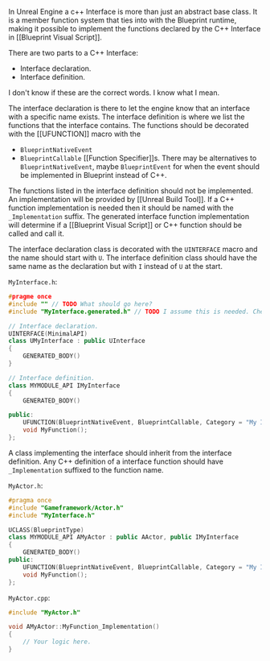 In Unreal Engine a c++ Interface is more than just an abstract base class.
It is a member function system that ties into with the Blueprint runtime,
making it possible to implement the functions declared by the C++ Interface in [[Blueprint Visual Script]].

There are two parts to a C++ Interface:
- Interface declaration.
- Interface definition.

I don't know if these are the correct words. I know what I mean.

The interface declaration is there to let the engine know that an interface with a specific name exists.
The interface definition is where we list the functions that the interface contains.
The functions should be decorated with the [[UFUNCTION]] macro with the
- `BlueprintNativeEvent`
- `BlueprintCallable`
[[Function Specifier]]s.
There may be alternatives to `BlueprintNativeEvent`,
maybe `BlueprintEvent` for when the event should be implemented in Blueprint instead of C++.

The functions listed in the interface definition should not be implemented.
An implementation will be provided by [[Unreal Build Tool]].
If a C++ function implementation is needed then it should be named with the `_Implementation` suffix.
The generated interface function implementation will determine if a [[Blueprint Visual Script]] or C++ function should be called and call it.

The interface declaration class is decorated with the `UINTERFACE` macro and the name should start with `U`.
The interface definition class should have the same name as the declaration but with `I` instead of `U` at the start.

`MyInterface.h`:
```cpp
#pragme once
#include "" // TODO What should go here?
#include "MyInterface.generated.h" // TODO I assume this is needed. Check to make sure.

// Interface declaration.
UINTERFACE(MinimalAPI)
class UMyInterface : public UInterface
{
	GENERATED_BODY()
}

// Interface definition.
class MYMODULE_API IMyInterface
{
	GENERATED_BODY()

public:
	UFUNCTION(BlueprintNativeEvent, BlueprintCallable, Category = "My Interface")
	void MyFunction();
};
```


A class implementing the interface should inherit from the interface definition.
Any C++ definition of a interface function should have `_Implementation` suffixed to the function name.

`MyActor.h`:
```cpp
#pragma once
#include "Gameframework/Actor.h"
#include "MyInterface.h"

UCLASS(BlueprintType)
class MYMODULE_API AMyActor : public AActor, public IMyInterface
{
	GENERATED_BODY()
public:
	UFUNCTION(BlueprintNativeEvent, BlueprintCallable, Category = "My Interface")
	void MyFunction();
};
```

`MyActor.cpp`:
```cpp
#include "MyActor.h"

void AMyActor::MyFunction_Implementation()
{
	// Your logic here.
}
```